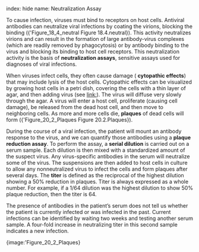 index: hide
name: Neutralization Assay

To cause infection, viruses must bind to receptors on host cells. Antiviral antibodies can neutralize viral infections by coating the virions, blocking the binding ({'Figure_18_4_neutral Figure 18.4.neutral}). This activity neutralizes virions and can result in the formation of large antibody-virus complexes (which are readily removed by phagocytosis) or by antibody binding to the virus and blocking its binding to host cell receptors. This neutralization activity is the basis of  **neutralization assays**, sensitive assays used for diagnoses of viral infections.

When viruses infect cells, they often cause damage ( **cytopathic effects**) that may include lysis of the host cells. Cytopathic effects can be visualized by growing host cells in a petri dish, covering the cells with a thin layer of agar, and then adding virus (see <link:>). The virus will diffuse very slowly through the agar. A virus will enter a host cell, proliferate (causing cell damage), be released from the dead host cell, and then move to neighboring cells. As more and more cells die,  **plaques** of dead cells will form ({'Figure_20_2_Plaques Figure 20.2.Plaques}).

During the course of a viral infection, the patient will mount an antibody response to the virus, and we can quantify those antibodies using a  **plaque reduction assay**. To perform the assay, a  **serial dilution** is carried out on a serum sample. Each dilution is then mixed with a standardized amount of the suspect virus. Any virus-specific antibodies in the serum will neutralize some of the virus. The suspensions are then added to host cells in culture to allow any nonneutralized virus to infect the cells and form plaques after several days. The  **titer** is defined as the reciprocal of the highest dilution showing a 50% reduction in plaques. Titer is always expressed as a whole number. For example, if a 1/64 dilution was the highest dilution to show 50% plaque reduction, then the titer is 64.

The presence of antibodies in the patient’s serum does not tell us whether the patient is currently infected or was infected in the past. Current infections can be identified by waiting two weeks and testing another serum sample. A four-fold increase in neutralizing titer in this second sample indicates a new infection.


{image:'Figure_20_2_Plaques}
        
